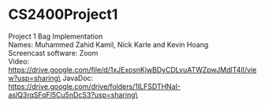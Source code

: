 # CS2400Project1
Project 1 Bag Implementation\
Names: Muhammed Zahid Kamil, Nick Karle and Kevin Hoang\
Screencast software: Zoom\
Video: https://drive.google.com/file/d/1xJExosnKjwBDyCDLvuATWZpwJMdIT4Il/view?usp=sharing\
JavaDoc: https://drive.google.com/drive/folders/1ILFSDTHNaI-aslQ3rqSFqFl5Cu5nDcS3?usp=sharing\ 


